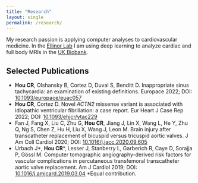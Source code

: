 ```yaml
---
title: "Research"
layout: single
permalink: /research/
---
```


My research passion is applying computer analyses to cardiovascular medicine. In the [Ellinor Lab](https://www.ellinorlab.org/) I am using deep learning to analyze cardiac and full body MRIs in the [UK Biobank](https://www.ukbiobank.ac.uk/). 

##  Selected Publications 
* **Hou CR**, Olshansky B, Cortez D, Duval S, Benditt D. Inappropriate sinus tachycardia: an examination of existing definitions. Europace 2022; DOI: [10.1093/europace/euac057](https://doi.org/10.1093/europace/euac057)
* **Hou CR**, Cortez D. Novel _ACTN2_ missense variant is associated with idiopathic ventricular fibrillation: a case report. Eur Heart J Case Rep 2022; DOI: [10.1093/ehjcr/ytac229](https://doi.org/10.1093/ehjcr/ytac229)
* Fan J, Fang X, Liu C, Zhu G, **Hou CR**, Jiang J, Lin X, Wang L, He Y, Zhu Q, Ng S, Chen Z, Hu H, Liu X, Wang J, Leon M. Brain injury after transcatheter replacement of bicuspid versus tricuspid aortic valves. J Am Coll Cardiol 2020; DOI: [10.1016/j.jacc.2020.09.605](https://doi.org/10.1016/j.jacc.2020.09.605)
* Urbach J\*, **Hou CR**\*, Lesser J, Stanberry L, Garberich R, Caye D, Sorajja P, Gössl M. Computer tomographic angiography-derived risk factors for vascular complications in percutaneous transfemoral transcatheter aortic valve replacement. Am J Cardiol 2019; DOI: [10.1016/j.amjcard.2019.03.04](https://doi.org/10.1016/j.amjcard.2019.03.04) \*Equal contribution.
